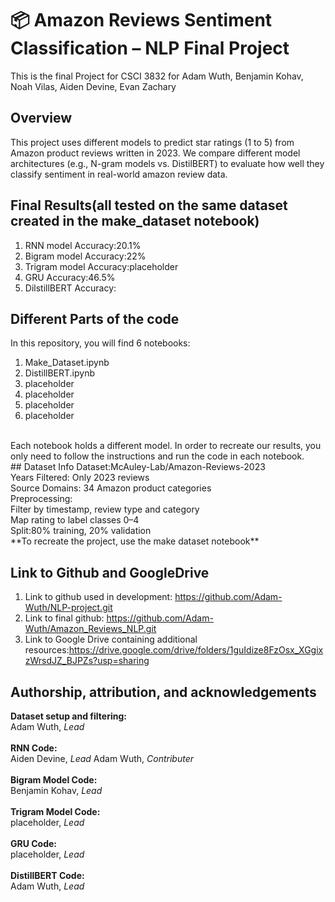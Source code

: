 # 📦 Amazon Reviews Sentiment Classification – NLP Final Project
This is the final Project for CSCI 3832 for Adam Wuth, Benjamin Kohav, Noah Vilas, Aiden Devine, Evan Zachary

## Overview
This project uses different models to predict star ratings (1 to 5) from Amazon product reviews written in 2023. We compare different model architectures (e.g., N-gram models vs. DistilBERT) to evaluate how well they classify sentiment in real-world amazon review data.



## Final Results(all tested on the same dataset created in the make_dataset notebook)
1. RNN model Accuracy:20.1%
2.  Bigram model Accuracy:22%
3.  Trigram model Accuracy:placeholder
4. GRU Accuracy:46.5%
5. DilstillBERT Accuracy:
## Different Parts of the code
In this repository, you will find 6 notebooks:
1. Make_Dataset.ipynb
2. DistillBERT.ipynb
3. placeholder
4. placeholder
5. placeholder
6. placeholder
<br/>
Each notebook holds a different model. In order to recreate our results, you only need to follow the instructions and run the code in each notebook.<br/>
## Dataset Info
Dataset:McAuley-Lab/Amazon-Reviews-2023<br/>
Years Filtered: Only 2023 reviews<br/>
Source Domains: 34 Amazon product categories<br/>
Preprocessing:<br/>
Filter by timestamp, review type and category<br/>
Map rating to label classes 0–4<br/>
Split:80% training, 20% validation<br/>
**To recreate the project, use the make dataset notebook**<br/>

## Link to Github and GoogleDrive
1. Link to github used in development: https://github.com/Adam-Wuth/NLP-project.git<br/>
2. Link to final github: https://github.com/Adam-Wuth/Amazon_Reviews_NLP.git<br/>
3. Link to Google Drive containing additional resources:https://drive.google.com/drive/folders/1guIdize8FzOsx_XGgixzWrsdJZ_BJPZs?usp=sharing<br/>

## Authorship, attribution, and acknowledgements
**Dataset setup and filtering:**<br/>
Adam Wuth, *Lead*<br/>
<br/>
**RNN Code:**<br/>
Aiden Devine, *Lead*
Adam Wuth, *Contributer*<br/>
<br/>
**Bigram Model Code:**<br/>
Benjamin Kohav, *Lead*<br/>
<br/>
**Trigram Model Code:**<br/>
placeholder, *Lead*<br/>
<br/>
**GRU Code:**<br/>
placeholder, *Lead*<br/>
<br/>
**DistillBERT Code:**<br/>
Adam Wuth, *Lead*<br/>
<br/>

